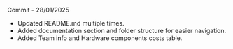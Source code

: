 Commit - 28/01/2025

- Updated README.md multiple times. 
- Added documentation section and folder structure for easier navigation.
- Added Team info and Hardware components costs table.
